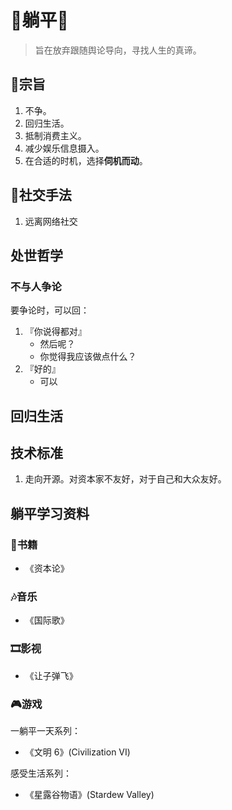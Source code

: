 # 🛌躺平🛌

> 旨在放弃跟随舆论导向，寻找人生的真谛。

## 📜宗旨

1. 不争。
2. 回归生活。
3. 抵制消费主义。
4. 减少娱乐信息摄入。
5. 在合适的时机，选择**伺机而动**。

## 🕺社交手法

1. 远离网络社交


## 处世哲学

### 不与人争论

要争论时，可以回：

1. 『你说得都对』
     - 然后呢？
     - 你觉得我应该做点什么？
2. 『好的』
     - 可以

## 回归生活


## 技术标准

1. 走向开源。对资本家不友好，对于自己和大众友好。

     
## 躺平学习资料

### 📕书籍
- 《资本论》

### 🎶音乐
- 《国际歌》

### 🎞影视
- 《让子弹飞》

### 🎮游戏

一躺平一天系列：

- 《文明 6》(Civilization VI)
 
感受生活系列：

- 《星露谷物语》(Stardew Valley)



